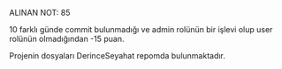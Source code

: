 ALINAN NOT: 85

10 farklı günde commit bulunmadığı ve admin rolünün bir işlevi olup user rolünün olmadığından -15 puan.

Projenin dosyaları DerinceSeyahat repomda bulunmaktadır.